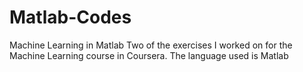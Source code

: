 # Matlab-Codes
Machine Learning in Matlab
Two of the exercises I worked on for the Machine Learning course in Coursera.
The language used is Matlab

